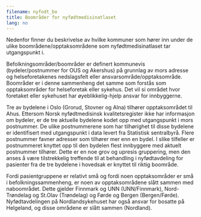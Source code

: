 ```yaml
---
filename: nyfodt_bo
title: Boområder for nyfødtmedisinatlaset
lang: no
---
```


<div className="ingress">
Nedenfor finner du beskrivelse av hvilke kommuner som hører inn under de ulike boområdene/opptaksområdene som nyfødtmedisinatlaset tar utgangspunkt i.
</div>

Befolkningsområder/boområder er definert kommunevis (bydeler/postnummer for OUS og Akershus) på grunnlag av mors adresse og helseforetakenes nedslagsfelt eller ansvarsområde/opptaksområde. Boområder er i denne sammenheng det samme som forstås som opptaksområder for helseforetak eller sykehus. Det vil si området hvor foretaket eller sykehuset har øyeblikkelig-hjelp ansvar for innbyggerne.

Tre av bydelene i Oslo (Grorud, Stovner og Alna) tilhører opptaksområdet til Ahus. Ettersom Norsk nyfødtmedisinsk kvalitetsregister ikke har informasjon om bydeler, er de tre aktuelle bydelene kodet opp med utgangspunkt i mors postnummer. De ulike postnummerene som har tilhørighet til disse bydelene er identifisert med utgangspunkt i data levert fra Statistisk sentralbyrå. Flere postnummer favner adresser som tilhører mer enn en bydel. I slike tilfeller er postnummeret knyttet opp til den bydelen flest innbyggere med aktuelt postnummer tilhører. Dette er en noe grov og upresis gruppering, men den anses å være tilstrekkelig treffende til at behandling i nyfødtavdeling for pasienter fra de tre bydelene i hovedsak er knyttet til riktig boområde.

Fordi pasientgruppene er relativt små og fordi noen opptaksområder er små i befolkningssammenheng, er noen av opptaksområdene slått sammen med naboområdet. Dette gjelder Finnmark og UNN (UNN/Finnmark), Nord-Trøndelag og St.Olav (Trøndelag) og Førde og Bergen (Bergen/Førde). Nyfødtavdelingen på Nordlandsykehuset har også ansvar for bosatte på Helgeland, og disse områdene er slått sammen (Nordland).
